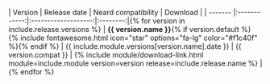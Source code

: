 | Version | Release date | Neard compatibility | Download |
| ------- |:------------:|:-------------------:|:--------:|{% for version in include.release.versions %}
| **{{ version.name }}**{% if version.default %} {% include fontawesome.html icon="star" options="fa-lg" color="#f1c40f" %}{% endif %} | {{ include.module.versions[version.name].date }} | {{ version.compat }} | {% include module/download-link.html module=include.module version=version release=include.release.name %} |{% endfor %}